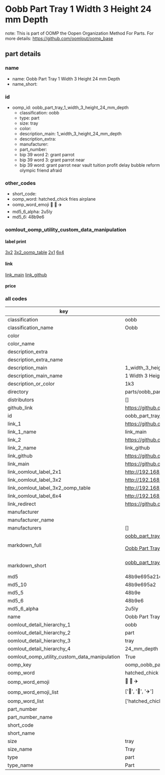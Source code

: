 # Oobb Part Tray 1 Width 3 Height 24 mm Depth  

note: This is part of OOMP the Oopen Organization Method For Parts. For more details: https://github.com/oomlout/oomp_base

##  part details
  







### name
* name: Oobb Part Tray 1 Width 3 Height 24 mm Depth
* name_short: 
### id
* oomp_id: oobb_part_tray_1_width_3_height_24_mm_depth
  * classification: oobb
  * type: part
  * size: tray
  * color: 
  * description_main: 1_width_3_height_24_mm_depth
  * description_extra: 
  * manufacturer: 
  * part_number: 
  * bip 39 word 2: grant parrot
  * bip 39 word 3: grant parrot near
  * bip 39 word: grant parrot near vault tuition profit delay bubble reform olympic friend afraid

### other_codes
* short_code: 
* oomp_word: hatched_chick fries airplane
* oomp_word_emoji :hatched_chick: :fries: :airplane:
* md5_6_alpha: 2u5ly
* md5_6: 48b9e6






### oomlout_oomp_utility_custom_data_manipulation
#### label print
[3x2](http://192.168.1.245:1112/?label=oomp%202u5ly)
[3x2_oomp_table](http://192.168.1.108:1112/?label=oomp%202u5ly)
[2x1](http://192.168.1.242:1112/?label=oomp%202u5ly)
[6x4](http://192.168.1.55:1112/?label=oomp%202u5ly)    

#### link

[link_main](https://github.com/oomlout/oomlout_oomp_version_1_messy/tree/main/parts/oobb_part_tray_1_width_3_height_24_mm_depth) [link_github](https://github.com/oomlout/oomlout_oomp_version_1_messy/tree/main/parts/oobb_part_tray_1_width_3_height_24_mm_depth)                             

#### price







### all codes 
| key | value |  
| --- | --- |  
| classification | oobb |  
| classification_name | Oobb |  
| color |  |  
| color_name |  |  
| description_extra |  |  
| description_extra_name |  |  
| description_main | 1_width_3_height_24_mm_depth |  
| description_main_name | 1 Width 3 Height 24 mm Depth |  
| description_or_color | 1k3 |  
| directory | parts/oobb_part_tray_1_width_3_height_24_mm_depth |  
| distributors | [] |  
| github_link | https://github.com/oomlout/oomlout_oomp_part_src/tree/main/parts/oobb_part_tray_1_width_3_height_24_mm_depth |  
| id | oobb_part_tray_1_width_3_height_24_mm_depth |  
| link_1 | https://github.com/oomlout/oomlout_oomp_version_1_messy/tree/main/parts/oobb_part_tray_1_width_3_height_24_mm_depth |  
| link_1_name | link_main |  
| link_2 | https://github.com/oomlout/oomlout_oomp_version_1_messy/tree/main/parts/oobb_part_tray_1_width_3_height_24_mm_depth |  
| link_2_name | link_github |  
| link_github | https://github.com/oomlout/oomlout_oomp_version_1_messy/tree/main/parts/oobb_part_tray_1_width_3_height_24_mm_depth |  
| link_main | https://github.com/oomlout/oomlout_oomp_version_1_messy/tree/main/parts/oobb_part_tray_1_width_3_height_24_mm_depth |  
| link_oomlout_label_2x1 | http://192.168.1.242:1112/?label=oomp%202u5ly |  
| link_oomlout_label_3x2 | http://192.168.1.245:1112/?label=oomp%202u5ly |  
| link_oomlout_label_3x2_oomp_table | http://192.168.1.108:1112/?label=oomp%202u5ly |  
| link_oomlout_label_6x4 | http://192.168.1.55:1112/?label=oomp%202u5ly |  
| link_redirect | https://github.com/oomlout/oomlout_oomp_version_1_messy/tree/main/parts/oobb_part_tray_1_width_3_height_24_mm_depth |  
| manufacturer |  |  
| manufacturer_name |  |  
| manufacturers | [] |  
| markdown_full | [oobb_part_tray_1_width_3_height_24_mm_depth](none)<br>[](none)<br>[Oobb Part Tray 1 Width 3 Height 24 Mm Depth](none)<br><br> |  
| markdown_short | [oobb_part_tray_1_width_3_height_24_mm_depth](none)<br><br> |  
| md5 | 48b9e695a21d473eaf751f1d27281b2d |  
| md5_10 | 48b9e695a2 |  
| md5_5 | 48b9e |  
| md5_6 | 48b9e6 |  
| md5_6_alpha | 2u5ly |  
| name | Oobb Part Tray 1 Width 3 Height 24 mm Depth |  
| oomlout_detail_hierarchy_1 | oobb |  
| oomlout_detail_hierarchy_2 | part |  
| oomlout_detail_hierarchy_3 | tray |  
| oomlout_detail_hierarchy_4 | 24_mm_depth |  
| oomlout_oomp_utility_custom_data_manipulation | True |  
| oomp_key | oomp_oobb_part_tray_1_width_3_height_24_mm_depth |  
| oomp_word | hatched_chick fries airplane |  
| oomp_word_emoji | :hatched_chick: :fries: :airplane: |  
| oomp_word_emoji_list | [':hatched_chick:', ':fries:', ':airplane:'] |  
| oomp_word_list | ['hatched_chick', 'fries', 'airplane'] |  
| part_number |  |  
| part_number_name |  |  
| short_code |  |  
| short_name |  |  
| size | tray |  
| size_name | Tray |  
| type | part |  
| type_name | Part |  
